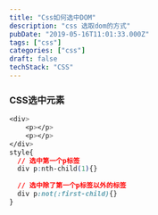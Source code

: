 ```yaml
---
title: "Css如何选中DOM"
description: "css 选取dom的方式"
pubDate: "2019-05-16T11:01:33.000Z"
tags: ["css"]
categories: ["css"]
draft: false
techStack: "CSS"
---
```



### CSS选中元素

```css
<div>
	<p></p>
	<p></p>
</div>
style{
  // 选中第一个p标签
  div p:nth-child(1){}
  
  // 选中除了第一个p标签以外的标签
  div p:not(:first-child){}
}
```

